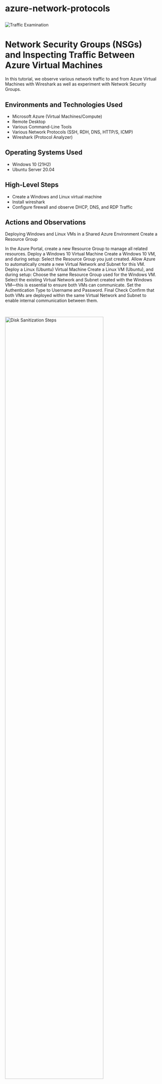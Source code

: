 # azure-network-protocols<p align="center">
<img src="https://i.imgur.com/Ua7udoS.png" alt="Traffic Examination"/>
</p>

<h1>Network Security Groups (NSGs) and Inspecting Traffic Between Azure Virtual Machines</h1>
In this tutorial, we observe various network traffic to and from Azure Virtual Machines with Wireshark as well as experiment with Network Security Groups. <br />




<h2>Environments and Technologies Used</h2>

- Microsoft Azure (Virtual Machines/Compute)
- Remote Desktop
- Various Command-Line Tools
- Various Network Protocols (SSH, RDH, DNS, HTTP/S, ICMP)
- Wireshark (Protocol Analyzer)

<h2>Operating Systems Used </h2>

- Windows 10 (21H2)
- Ubuntu Server 20.04

<h2>High-Level Steps</h2>

- Create a Windows and Linux virtual machine
- Install wireshark
- Configure firewall and observe DHCP, DNS, and RDP Traffic
  

<h2>Actions and Observations</h2>

<p> 

  
<p>
Deploying Windows and Linux VMs in a Shared Azure Environment
Create a Resource Group

In the Azure Portal, create a new Resource Group to manage all related resources.
Deploy a Windows 10 Virtual Machine
Create a Windows 10 VM, and during setup:
Select the Resource Group you just created.
Allow Azure to automatically create a new Virtual Network and Subnet for this VM.
Deploy a Linux (Ubuntu) Virtual Machine
Create a Linux VM (Ubuntu), and during setup:
Choose the same Resource Group used for the Windows VM.
Select the existing Virtual Network and Subnet created with the Windows VM—this is essential to ensure both VMs can communicate.
Set the Authentication Type to Username and Password.
Final Check
Confirm that both VMs are deployed within the same Virtual Network and Subnet to enable internal communication between them.


</p>
<br />

<p>
<img src="https://i.imgur.com/DJmEXEB.png" height="80%" width="80%" alt="Disk Sanitization Steps"/>
</p>
<p>
Connect to the Windows 10 VM
If you're using a Mac, install Microsoft Remote Desktop from the App Store.
Use it to connect to your Windows 10 Virtual Machine in Azure.
Install Wireshark
Within the Windows 10 VM, download and install Wireshark.
Launch Wireshark and begin a packet capture on the active network interface.
Filter for ICMP Traffic
In the Wireshark filter bar, enter ICMP. This will show only ping (ICMP) traffic.
  Test Internal Ping
From the Windows 10 VM, retrieve the private IP address of your Ubuntu (linux) VM from the Azure Portal.
Open Command Prompt or PowerShell and ping the Ubuntu VM using its private IP.
Observe the ICMP Echo Requests and Echo Replies in Wireshark.
Test External Ping
In the same Windows 10 session, try pinging a public website (e.g., www.google.com) from the Command Prompt or PowerShell.
Watch the traffic in Wireshark to observe how external ICMP traffic is handled.
Note that ICMP to public addresses may be blocked by Azure by default, so you might not see replies, but requests will still show in Wireshark.
</p>
<br />

<p>
<img src="https://i.imgur.com/DJmEXEB.png" height="80%" width="80%" alt="Disk Sanitization Steps"/>
</p>
<p>
Firewall Configuration: Controlling ICMP Traffic via Network Security Group (NSG)
Start a Continuous Ping Test
From the Windows 10 VM, initiate a continuous ping to the private IP address of the Ubuntu VM
Block ICMP Traffic
In the Azure Portal, navigate to the Network Security Group (NSG) attached to the Ubuntu VM’s network interface or subnet.
Add or modify an inbound security rule to deny ICMP traffic (Protocol: ICMP, Source: Any, Destination: Any, Action: Deny).
Observe the Effect
Back in the Windows 10 VM, monitor the ping output and Wireshark capture.
You should see that ICMP echo replies stop, indicating the traffic is being blocked.
Re-enable ICMP Traffic
Return to the NSG settings and remove or disable the deny rule, allowing ICMP traffic again.
Verify Restoration
Back in the Windows 10 VM, observe that ping replies resume in both the command line and Wireshark.
Stop the Ping Activity
Press Ctrl + C in the command prompt to stop the continuous ping.
</p>

Observe SSH Traffic from Windows to Ubuntu
Start a New Wireshark Capture
On the Windows 10 VM, open Wireshark and begin a new packet capture.
Use the filter ssh
Establish an SSH Connection
Open PowerShell and SSH into the Ubuntu VM using its private IP ssh labuser@<Ubuntu-Private-IP-Address> Enter the password when prompted, and interact with the Linux shell.
Monitor Traffic
Observe the steady stream of SSH packets in Wireshark as you type commands.
Exit SSH Session
To disconnect, type exit and press Enter.

Observe DHCP Traffic
Filter for DHCP in Wireshark
Use the following Wireshark filter dhcp
Renew the IP Address
In PowerShell (run as Administrator) on the Windows 10 VM, issue
Watch the Traffic
Observe DHCP discovery, offer, request, and acknowledgment packets in Wireshark as the VM requests a new IP.

Observe DNS Traffic
Apply DNS Filter in Wireshark

Use the following Wireshark filter dns 
Perform DNS Lookups
In Command Prompt or PowerShell, use nslookup to resolve domain names nslookup google.com / disney.com
Monitor DNS Queries
Watch the DNS request and response packets in Wireshark

Observe RDP Traffic
Filter RDP in Wireshark
Use the following filter to isolate Remote Desktop traffic tcp.port == 3389
Observe Traffic Behavior

You’ll notice a constant stream of RDP packets, even when idle.
Why the Continuous Traffic?
Answer: RDP maintains a live visual connection between client and host. The session continuously transmits screen updates, cursor movements, and heartbeat signals, resulting in non-stop traffic to ensure a real-time experience.
